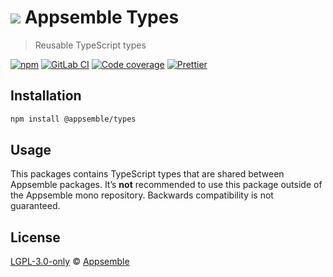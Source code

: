 # ![](https://gitlab.com/appsemble/appsemble/-/raw/0.20.37/config/assets/logo.svg) Appsemble Types

> Reusable TypeScript types

[![npm](https://img.shields.io/npm/v/@appsemble/types)](https://www.npmjs.com/package/@appsemble/types)
[![GitLab CI](https://gitlab.com/appsemble/appsemble/badges/0.20.37/pipeline.svg)](https://gitlab.com/appsemble/appsemble/-/releases/0.20.37)
[![Code coverage](https://codecov.io/gl/appsemble/appsemble/branch/0.20.37/graph/badge.svg)](https://codecov.io/gl/appsemble/appsemble)
[![Prettier](https://img.shields.io/badge/code_style-prettier-ff69b4.svg)](https://prettier.io)

## Installation

```sh
npm install @appsemble/types
```

## Usage

This packages contains TypeScript types that are shared between Appsemble packages. It’s **not**
recommended to use this package outside of the Appsemble mono repository. Backwards compatibility is
not guaranteed.

## License

[LGPL-3.0-only](https://gitlab.com/appsemble/appsemble/-/blob/0.20.37/LICENSE.md) ©
[Appsemble](https://appsemble.com)

